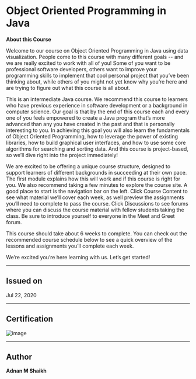 # Object Oriented Programming in Java

**About this Course**

Welcome to our course on Object Oriented Programming in Java using data visualization. People come to this course with many different goals -- and we are really excited to work with all of you! Some of you want to be professional software developers, others want to improve your programming skills to implement that cool personal project that you’ve been thinking about, while others of you might not yet know why you’re here and are trying to figure out what this course is all about.

This is an intermediate Java course. We recommend this course to learners who have previous experience in software development or a background in computer science.  Our goal is that by the end of this course each and every one of you feels empowered to create a Java program that’s more advanced than any you have created in the past and that is personally interesting to you. In achieving this goal you will also learn the fundamentals of Object Oriented Programming, how to leverage the power of existing libraries, how to build graphical user interfaces, and how to use some core algorithms for searching and sorting data. And this course is project-based, so we’ll dive right into the project immediately!

We are excited to be offering a unique course structure, designed to support learners of different backgrounds in succeeding at their own pace. The first module explains how this will work and if this course is right for you. We also recommend taking a few minutes to explore the course site. A good place to start is the navigation bar on the left. Click Course Content to see what material we’ll cover each week, as well preview the assignments you’ll need to complete to pass the course. Click Discussions to see forums where you can discuss the course material with fellow students taking the class. Be sure to introduce yourself to everyone in the Meet and Greet forum.

This course should take about 6 weeks to complete. You can check out the recommended course schedule below to see a quick overview of the lessons and assignments you’ll complete each week.

We’re excited you’re here learning with us. Let’s get started!

---

## Issued on

Jul 22, 2020

---

## Certification

![image](https://user-images.githubusercontent.com/52044177/124888131-718c5000-dff3-11eb-94e4-e828cb7a3843.png)

---

## Author

**Adnan M Shaikh** 
